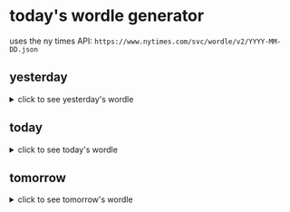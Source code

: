 # today's wordle generator

uses the ny times API: `https://www.nytimes.com/svc/wordle/v2/YYYY-MM-DD.json`

## yesterday

<details>
    <summary>click to see yesterday's wordle</summary>

    minus

</details>

## today

<details>
    <summary>click to see today's wordle</summary>

    papal

</details>

## tomorrow

<details>
    <summary>click to see tomorrow's wordle</summary>

    gummy

</details>
